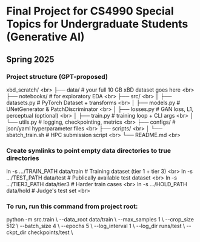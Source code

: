# Final Project for CS4990 Special Topics for Undergraduate Students (Generative AI)

## Spring 2025

### Project structure (GPT-proposed)

xbd_scratch/ <br\>
├── data/                   # your full 10 GB xBD dataset goes here <br\>
├── notebooks/              # for exploratory EDA <br\>
├── src/ <br\>
│   ├── datasets.py         # PyTorch Dataset + transforms <br\>
│   ├── models.py           # UNetGenerator & PatchDiscriminator <br\>
│   ├── losses.py           # GAN loss, L1, perceptual (optional) <br\>
│   ├── train.py            # training loop + CLI args <br\>
│   └── utils.py            # logging, checkpointing, metrics <br\>
├── configs/                # json/yaml hyperparameter files <br\>
├── scripts/ <br\>
│   └── sbatch_train.sh     # HPC submission script <br\>
└── README.md <br\>

### Create symlinks to point empty data directories to true directories

ln -s .../TRAIN_PATH         data/train     # Training dataset (tier 1 + tier 3) <br\>
ln -s .../TEST_PATH         data/test       # Publically available test dataset <br\>
ln -s .../TIER3_PATH         data/tier3     # Harder train cases <br\>
ln -s .../HOLD_PATH         data/hold       # Judge's test set <br\>

### To run, run this command from project root:

python -m src.train \\
  --data_root data/train \\
  --max_samples 1 \\
  --crop_size 512 \\
  --batch_size 4 \\
  --epochs 5 \\
  --log_interval 1 \\ 
  --log_dir runs/test \\
  --ckpt_dir checkpoints/test \\